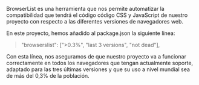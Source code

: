 
BrowserList es una herramienta que nos permite automatizar la compatibilidad 
que tendrá el código código CSS y JavaScript de nuestro proyecto con respecto
a las diferentes versiones de navegadores web.

En este proyecto, hemos añadido al package.json la siguiente línea:

> "browserslist": [">0.3%", "last 3 versions", "not dead"],

Con esta línea, nos aseguramos de que nuestro proyecto va a funcionar correctamente
en todos los navegadores que tengan actualmente soporte, adaptado para las tres
últimas versiones y que su uso a nivel mundial sea de más del 0,3% de la población.
